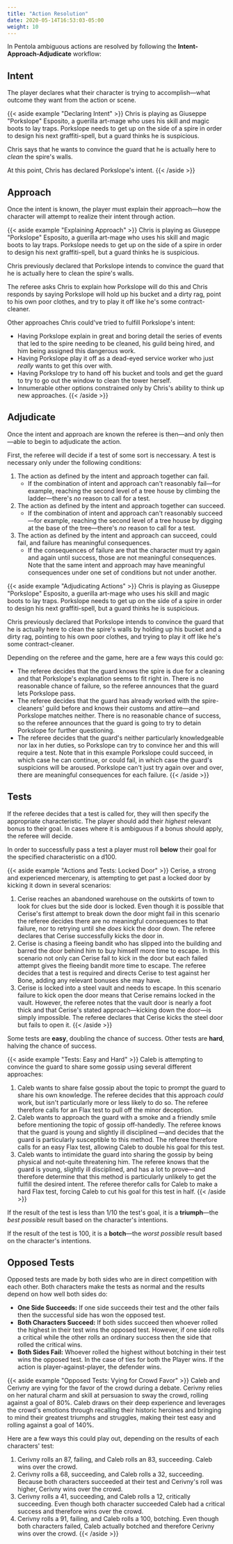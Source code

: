```yaml
---
title: "Action Resolution"
date: 2020-05-14T16:53:03-05:00
weight: 10
---
```


In Pentola ambiguous actions are resolved by following the **Intent-Approach-Adjudicate** workflow:

## Intent

The player declares what their character is trying to accomplish—what outcome they want from the action or scene.

{{< aside example "Declaring Intent" >}}
Chris is playing as Giuseppe "Porkslope" Esposito, a guerilla art-mage who uses his skill and magic boots to lay traps.
Porkslope needs to get up on the side of a spire in order to design his next graffiti-spell, but a guard thinks he is suspicious.

Chris says that he wants to convince the guard that he is actually here to _clean_ the spire's walls.

At this point, Chris has declared Porkslope's intent.
{{< /aside >}}

## Approach

Once the intent is known, the player must explain their approach—how the character will attempt to realize their intent through action.

{{< aside example "Explaining Approach" >}}
Chris is playing as Giuseppe "Porkslope" Esposito, a guerilla art-mage who uses his skill and magic boots to lay traps.
Porkslope needs to get up on the side of a spire in order to design his next graffiti-spell, but a guard thinks he is suspicious.

Chris previously declared that Porkslope intends to convince the guard that he is actually here to clean the spire's walls.

The referee asks Chris to explain how Porkslope will do this and Chris responds by saying Porkslope will hold up his bucket and a dirty rag, point to his own poor clothes, and try to play it off like he's some contract-cleaner.

Other approaches Chris could've tried to fulfill Porkslope's intent:

- Having Porkslope explain in great and boring detail the series of events that led to the spire needing to be cleaned, his guild being hired, and him being assigned this dangerous work.
- Having Porkslope play it off as a dead-eyed service worker who just _really_ wants to get this over with.
- Having Porkslope try to hand off his bucket and tools and get the guard to try to go out the window to clean the tower herself.
- Innumerable other options constrained only by Chris's ability to think up new approaches.
{{< /aside >}}

## Adjudicate

Once the intent and approach are known the referee is then—and only then—able to begin to adjudicate the action.

First, the referee will decide if a test of some sort is neccessary.
A test is necessary only under the following conditions:

1. The action as defined by the intent and approach together can fail.
   - If the combination of intent and approach can't reasonably fail—for example, reaching the second level of a tree house by climbing the ladder—there's _no_ reason to call for a test.
2. The action as defined by the intent and approach together can succeed.
   - If the combination of intent and approach can't reasonably succeed—for example, reaching the second level of a tree house by digging at the base of the tree—there's _no_ reason to call for a test.
3. The action as defined by the intent and approach can succeed, could fail, and failure has meaningful consequences.
   - If the consequences of failure are that the character must try again and again until success, those are not meaningful consequences.
    Note that the same intent and approach may have meaningful consequences under one set of conditions but not under another.

{{< aside example "Adjudicating Actions" >}}
Chris is playing as Giuseppe "Porkslope" Esposito, a guerilla art-mage who uses his skill and magic boots to lay traps.
Porkslope needs to get up on the side of a spire in order to design his next graffiti-spell, but a guard thinks he is suspicious.

Chris previously declared that Porkslope intends to convince the guard that he is actually here to clean the spire's walls by holding up his bucket and a dirty rag, pointing to his own poor clothes, and trying to play it off like he's some contract-cleaner.

Depending on the referee and the game, here are a few ways this could go:

- The referee decides that the guard knows the spire is due for a cleaning and that Porkslope's explanation seems to fit right in.
  There is no reasonable chance of failure, so the referee announces that the guard lets Porkslope pass.
- The referee decides that the guard has already worked with the spire-cleaners' guild before and knows their customs and attire—and Porkslope matches neither.
  There is no reasonable chance of success, so the referee announces that the guard is going to try to detain Porkslope for further questioning.
- The referee decides that the guard's neither particularly knowledgeable nor lax in her duties, so Porkslope can try to convince her and this will require a test.
  Note that in this example Porkslope could succeed, in which case he can continue, or could fail, in which case the guard's suspicions will be aroused.
  Porkslope can't just try again over and over, there are meaningful consequences for each failure.
{{< /aside >}}

## Tests

If the referee decides that a test is called for, they will then specify the appropriate characteristic.
The player should add their _highest_ relevant bonus to their goal.
In cases where it is ambiguous if a bonus should apply, the referee will decide.

In order to successfully pass a test a player must roll **below** their goal for the specified characteristic on a d100.

{{< aside example "Actions and Tests: Locked Door" >}}
Cerise, a strong and experienced mercenary, is attempting to get past a locked door by kicking it down in several scenarios:

1. Cerise reaches an abandoned warehouse on the outskirts of town to look for clues but the side door is locked.
   Even though it is possible that Cerise's first attempt to break down the door might fail in this scenario the referee decides there are no meaningful consequences to that failure, nor to retrying until she _does_ kick the door down.
   The referee declares that Cerise successfully kicks the door in.
2. Cerise is chasing a fleeing bandit who has slipped into the building and barred the door behind him to buy himself more time to escape.
   In this scenario not only can Cerise fail to kick in the door but each failed attempt gives the fleeing bandit more time to escape.
   The referee decides that a test is required and directs Cerise to test against her Bone, adding any relevant bonuses she may have.
3. Cerise is locked into a steel vault and needs to escape.
   In this scenario failure to kick open the door means that Cerise remains locked in the vault.
   However, the referee notes that the vault door is nearly a foot thick and that Cerise's stated approach—kicking down the door—is simply impossible.
   The referee declares that Cerise kicks the steel door but fails to open it.
{{< /aside >}}

Some tests are **easy**, doubling the chance of success.
Other tests are **hard**, halving the chance of success.

{{< aside example "Tests: Easy and Hard" >}}
Caleb is attempting to convince the guard to share some gossip using several different approaches:

1. Caleb wants to share false gossip about the topic to prompt the guard to share his own knowledge.
   The referee decides that this approach _could_ work, but isn't particularly more or less likely to do so.
   The referee therefore calls for an Flax test to pull off the minor deception.
2. Caleb wants to approach the guard with a smoke and a friendly smile before mentioning the topic of gossip off-handedly.
   The referee knows that the guard is young and slightly ill disciplined —and decides that the guard is particularly susceptible to this method.
   The referee therefore calls for an easy Flax test, allowing Caleb to double his goal for this test.
3. Caleb wants to intimidate the guard into sharing the gossip by being physical and not-quite threatening him.
   The referee knows that the guard is young, slightly ill disciplined, and has a lot to prove—and therefore determine that this method is particularly unlikely to get the fulfill the desired intent.
   The referee therefor calls for Caleb to make a hard Flax test, forcing Caleb to cut his goal for this test in half.
{{< /aside >}}

If the result of the test is less than 1/10 the test's goal, it is a **triumph**—the _best possible_ result based on the character's intentions.

If the result of the test is 100, it is a **botch**—the _worst possible_ result based on the character's intentions.

## Opposed Tests

Opposed tests are made by both sides who are in direct competition with each other.
Both characters make the tests as normal and the results depend on how well both sides do:

- **One Side Succeeds:**
  If one side succeeds their test and the other fails then the successful side has won the opposed test.
- **Both Characters Succeed:**
  If both sides succeed then whoever rolled the highest in their test wins the opposed test.
  However, if one side rolls a critical while the other rolls an ordinary success then the side that rolled the critical wins.
- **Both Sides Fail:**
  Whoever rolled the highest without botching in their test wins the opposed test.
  In the case of ties for both the Player wins.
  If the action is player-against-player, the defender wins.

{{< aside example "Opposed Tests: Vying for Crowd Favor" >}}
Caleb and Cerivny are vying for the favor of the crowd during a debate.
Cerivny relies on her natural charm and skill at persuasion to sway the crowd, rolling against a goal of 80%.
Caleb draws on their deep experience and leverages the crowd's emotions through recalling their historic heroines and bringing to mind their greatest triumphs and struggles, making their test easy and rolling against a goal of 140%.

Here are a few ways this could play out, depending on the results of each characters' test:

1. Cerivny rolls an 87, failing, and Caleb rolls an 83, succeeding.
   Caleb wins over the crowd.
2. Cerivny rolls a 68, succeeding, and Caleb rolls a 32, succeeding.
   Because both characters succeeded at their test and Cerivny's roll was higher, Cerivny wins over the crowd.
3. Cerivny rolls a 41, succeeding, and Caleb rolls a 12, critically succeeding.
   Even though both character succeeded Caleb had a critical success and therefore wins over the crowd.
4. Cerivny rolls a 91, failing, and Caleb rolls a 100, botching.
   Even though both characters failed, Caleb actually botched and therefore Cerivny wins over the crowd.
{{< /aside >}}
